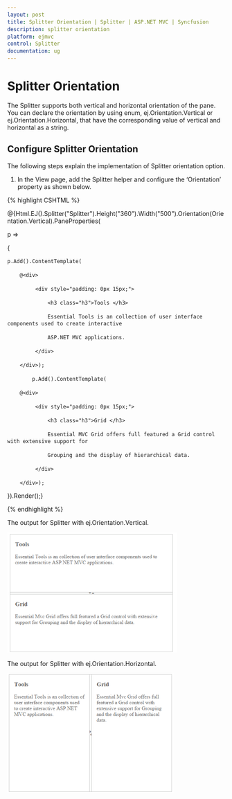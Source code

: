 ```yaml
---
layout: post
title: Splitter Orientation | Splitter | ASP.NET MVC | Syncfusion
description: splitter orientation
platform: ejmvc
control: Splitter
documentation: ug
---
```


# Splitter Orientation

The Splitter supports both vertical and horizontal orientation of the pane. You can declare the orientation by using enum, ej.Orientation.Vertical or ej.Orientation.Horizontal, that have the corresponding value of vertical and horizontal as a string.

## Configure Splitter Orientation

 The following steps explain the implementation of Splitter orientation option.

1. In the View page, add the Splitter helper and configure the ‘Orientation’ property as shown below.


{% highlight CSHTML %}


@{Html.EJ().Splitter("Splitter").Height("360").Width("500").Orientation(Orientation.Vertical).PaneProperties(

p =>

{

	p.Add().ContentTemplate(

		@<div>

			 <div style="padding: 0px 15px;">

				 <h3 class="h3">Tools </h3>

				 Essential Tools is an collection of user interface components used to create interactive

				 ASP.NET MVC applications.

			 </div>

		</div>);

			p.Add().ContentTemplate(

		@<div>

			 <div style="padding: 0px 15px;">

				 <h3 class="h3">Grid </h3>

				 Essential MVC Grid offers full featured a Grid control with extensive support for

				 Grouping and the display of hierarchical data.

			 </div>

		</div>);

}).Render();}

{% endhighlight %}

The output for Splitter with ej.Orientation.Vertical.

![](Splitter-Orientation_images/Splitter-Orientation_img1.png)



The output for Splitter with ej.Orientation.Horizontal.



![](Splitter-Orientation_images/Splitter-Orientation_img2.png)



